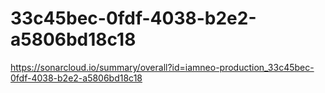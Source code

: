 # 33c45bec-0fdf-4038-b2e2-a5806bd18c18
https://sonarcloud.io/summary/overall?id=iamneo-production_33c45bec-0fdf-4038-b2e2-a5806bd18c18
